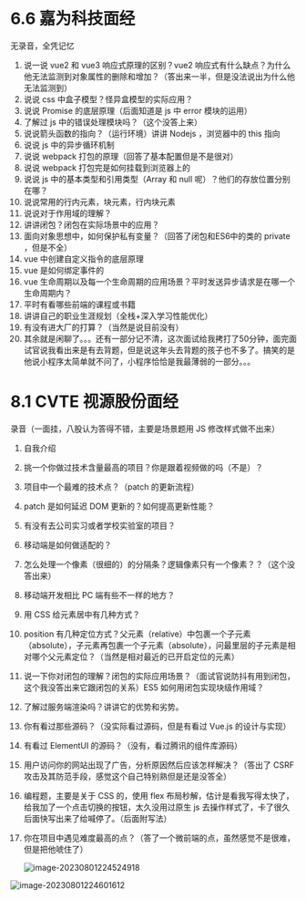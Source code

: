 # 6.6 嘉为科技面经

无录音，全凭记忆

1. 说一说 vue2 和 vue3 响应式原理的区别？vue2 响应式有什么缺点？为什么他无法监测到对象属性的删除和增加？（答出来一半，但是没法说出为什么他无法监测到）
2. 说说 css 中盒子模型？怪异盒模型的实际应用？
3. 说说 Promise 的底层原理（后面知道是 js 中 error 模块的运用）
4. 了解过 js 中的错误处理模块吗？（这个没答上来）
5. 说说箭头函数的指向？（运行环境）讲讲 Nodejs ，浏览器中的 this 指向
6. 说说 js 中的异步循环机制
7. 说说 webpack 打包的原理（回答了基本配置但是不是很对）
8. 说说 webpack 打包完是如何挂载到浏览器上的
9. 说说 js 中的基本类型和引用类型（Array 和 null 呢）？他们的存放位置分别在哪？
10. 说说常用的行内元素，块元素，行内块元素
11. 说说对于作用域的理解？
12. 讲讲闭包？闭包在实际场景中的应用？
13. 面向对象思想中，如何保护私有变量？（回答了闭包和ES6中的类的 private ，但是不全）
14. vue 中创建自定义指令的底层原理
15. vue 是如何绑定事件的
16. vue 生命周期以及每一个生命周期的应用场景？平时发送异步请求是在哪一个生命周期内？
17. 平时有看哪些前端的课程或书籍
18. 讲讲自己的职业生涯规划（全栈+深入学习性能优化）
19. 有没有进大厂的打算？（当然是说目前没有）
20. 其余就是闲聊了。。。还有一部分记不清，这次面试给我拷打了50分钟，面完面试官说我看出来是有去背题，但是说这年头去背题的孩子也不多了。搞笑的是他说小程序太简单就不问了，小程序恰恰是我最薄弱的一部分。。。

# 8.1 CVTE 视源股份面经

录音（一面挂，八股认为答得不错，主要是场景题用 JS 修改样式做不出来）

1. 自我介绍

2. 挑一个你做过技术含量最高的项目？你是跟着视频做的吗（不是）？

3. 项目中一个最难的技术点？（patch 的更新流程）

4. patch 是如何延迟 DOM 更新的？如何提高更新性能？

5. 有没有去公司实习或者学校实验室的项目？

6. 移动端是如何做适配的？

7. 怎么处理一个像素（很细的）的分隔条？逻辑像素只有一个像素？？（这个没答出来）

8. 移动端开发相比 PC 端有些不一样的地方？

9. 用 CSS 给元素居中有几种方式？

10. position 有几种定位方式？父元素（relative）中包裹一个子元素（absolute），子元素再包裹一个子元素（absolute），问最里层的子元素是相对哪个父元素定位？（当然是相对最近的已开启定位的元素）

11. 说一下你对闭包的理解？闭包的实际应用场景？（面试官说防抖有用到闭包，这个我没答出来它跟闭包的关系）ES5 如何用闭包实现块级作用域？

12. 了解过服务端渲染吗？讲讲它的优势和劣势。

13. 你有看过那些源码？（没实际看过源码，但是有看过 Vue.js 的设计与实现）

14. 有看过 ElementUI 的源码？（没有，看过腾讯的组件库源码）

15. 用户访问你的网站出现了广告，分析原因然后应该怎样解决？（答出了 CSRF 攻击及其防范手段，感觉这个自己特别熟但是还是没答全）

16. 编程题，主要是关于 CSS 的，使用 flex 布局秒解，估计是看我写得太快了，给我加了一个点击切换的按钮，太久没用过原生 js 去操作样式了，卡了很久后面快写出来了给喊停了。（后面附写法）

17. 你在项目中遇见难度最高的点？（答了一个微前端的点，虽然感觉不是很难，但是把他唬住了）

    ![image-20230801224524918](C:\Users\XGJ\AppData\Roaming\Typora\typora-user-images\image-20230801224524918.png)

![image-20230801224601612](C:\Users\XGJ\AppData\Roaming\Typora\typora-user-images\image-20230801224601612.png)